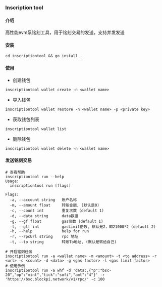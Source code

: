 ### Inscription tool
#### 介绍
高性能evm系铭刻工具，用于铭刻交易的发送，支持并发发送
#### 安装
```shell
cd inscriptiontool && go install .
```

#### 使用
* 创建钱包
```shell
inscriptiontool wallet create -n <wallet name>
```
* 导入钱包
```shell
inscriptiontool wallet restore -n <wallet name> -p <private key>
```
* 获取钱包列表
```shell
inscriptiontool wallet list
```
* 删除钱包
```shell
inscriptiontool wallet delete -n <wallet name>
```

#### 发送铭刻交易
```shell
# 查看帮助
inscriptiontool run --help
Usage:
  inscriptiontool run [flags]

Flags:
  -a, --account string   账户名称
  -m, --amount float     转账金额, (默认是0)
  -c, --count int        重复次数 (default 1)
  -d, --data string      data数据
  -g, --gf float         gas倍数 (default 1)
  -l, --glf int          gasLimit倍数, 默认是2，即21000*2 (default 2)
  -h, --help             help for run
  -r, --rpcUrl string    rpc 地址
  -t, --to string        转账To地址, (默认是转给自己)

# 开启铭刻任务
inscriptiontool run -a <wallet name> -m <amount> -t <to address> -r <url> -c <count> -d <data> -g <gas factor> -l <gas limit factor>
# 使用示例
inscriptiontool run -a whf -d 'data:,{"p":"bsc-20","op":"mint","tick":"sofi","amt":"4"}' -r 'https://bsc.blockpi.network/v1/rpc/' -c 100
```
